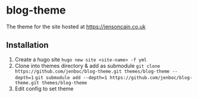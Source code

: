 # blog-theme
The theme for the site hosted at https://jensoncain.co.uk

## Installation
1. Create a hugo site
`hugo new site <site-name> -f yml`
2. Clone into themes directory & add as submodule 
`git clone https://github.com/jenboc/blog-theme.git themes/blog-theme --depth=1`
`git submodule add --depth=1 https://github.com/jenboc/blog-theme.git themes/blog-theme`
3. Edit config to set theme